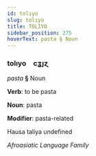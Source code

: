 ```yaml
---
id: tolıyo
slug: tolıyo
title: TOLIYO
sidebar_position: 275
hoverText: pasta § Noun
---
```


### tolıyo&emsp;<span kind="abugida">cʓȷɀ</span>

*pasta* **§** Noun

**Verb**: to be pasta

**Noun**: pasta

**Modifier**: pasta-related

Hausa taliya undefined

*Afroasiatic Language Family*